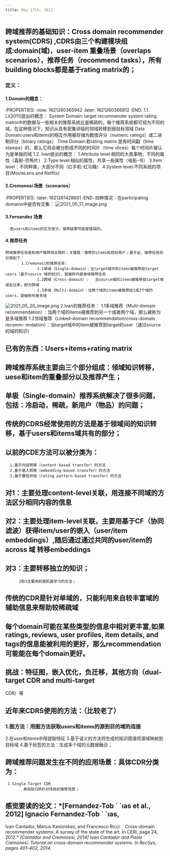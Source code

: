 ```yaml
---
title: May 17th, 2021
---
```


## 跨域推荐的基础知识：Cross domain recommender system(CDRS) ,CDRS由三个构建模块组成:domain(域)，user-item 重叠场景（overlaps scenarios），推荐任务（recommend tasks），所有building blocks都是基于rating matrix的；
### 定义：
#### 1.Domain的概念：
:PROPERTIES:
:now: 1621260365942
:later: 1621260366812
:END:
      1.1. Li(2011)提出的概念：
             System Domain: target recommender system rating matrix中的数据与一些相关的推荐系统比是稀疏的，每个推荐系统都可视为不同的域，在这种情况下，知识从具有密集评级的领域转移到弱目标领域
             Data Domain:users和items的相互作用被存储为数值评分（numeric ratings）或二进制评分（binary ratings）
             Time Domain:若rating matrix 是有时间戳（time stamps）的，那么它将会被分割成不同的时间片（time slices）每个时间片被认为是单独的域
       1.2. Ivan提出的概念：
             1.Attribute level:相同的大类事物，不同的属性（喜剧-恐怖片）
	         2.Type level:相似的属性，共享一些属性（电影-书）
	         3.Item level：不同种类，大部分不同（红手机-红马桶）
	         4.System level:不同系统的项目(MovieLens and Netflix)
#### 2.Cremonesi 场景（scenarios）
:PROPERTIES:
:later: 1621261428601
:END:
     四种情况：在participating domains中是否有交集：
![2021_05_17_image.png](https://cdn.logseq.com/%2F1e5b0e5f-d368-4a5d-86eb-09a690ee15d71e99e173-ed22-47ad-ab7c-4a00f3754fc62021_05_17_image.png?Expires=4774862219&Signature=MStho17mC8tqd0crfStOkGQWTGvgRB3x20Ucvxz-Xi7DbpmF8mlNrJ7DUY1SJ4Nljo-UFycNRzXXNbPhFlldutVVbQ08IehTxYt4s9pFi13fMbqXXbvYOR06ZySvMQUhQjjZsFZjRfAdImJaokC9dy~iU4lWpI0OP5YxtiVpdM20gRTD0QXOrnkUy1Ssw32jCyzLays6P85ShQjDd2cxcXpNdbV3SOc6FVQ6gU1WMhbORifZF0XlH4psXSSDGTxD13Qx4RLR0yG~VVFQbesn11hqchAKgrSI79i9t83jiG-6ZU682yyMRBTJaeZ38d5UN6KQUIdHix0CKWz0Olc~Iw__&Key-Pair-Id=APKAJE5CCD6X7MP6PTEA)
#### 3.Fernandez 场景
      若users和items的交叉很少，推荐结果可能是错误的。
#### 4.推荐任务
    跨域推荐任务是和用户推荐相关联的；关键是：推荐的items和目标用户；基于此，推荐任务的分类如下：
           1.Cremonesi的推荐任务：
                  1.1单域（Single-domain）：当target域中的items被推荐给target users（基于source 域的知识），就被称作是单域推荐任务
                  1.2跨域（Cross-domain）:   当source域的items被推荐给target域或反过来，即为跨域
                  1.3多域（Multi-domain）：当两个域的items被推荐给1或2个域的users，就被称作是多域
![2021_05_20_image.png](https://cdn.logseq.com/%2F1e5b0e5f-d368-4a5d-86eb-09a690ee15d72219a791-d44f-430a-9b0d-a2f8781f207e2021_05_20_image.png?Expires=4775080208&Signature=eOXmhI4HDS~OZ12VkISfN1AKJwec7vMrTCMJmy9TBHp1FCTzbfrdnbtOYBVncomZ4ixbSDdEIgbn9ECaPDf0o7B5RpiaVVec8~Jpcctf4pDqkv7AHe-vO5k70vRO6rfbCQtXyzg0XdlhMiETRUtT10FHmqTPaBBD7vM27EjSRB-XzZ2Ozj-KWlPtwAnGCzHpze8iMh8BEDkJE72K1ytotnFXhdhOfpe6siWYX4YrjX3RxLcuYbmtUI5CP7baofpH4V23qWmxCYSYzKrxQPRo7UShrZNvCZ6Ul5f7ZnKrC3qhevMI9BmfdZfm9eofEaNLqUcnubI08ure4fKXULtcWg__&Key-Pair-Id=APKAJE5CCD6X7MP6PTEA) 
           2.Ivan的推荐任务：
                  1.1多域推荐（Multi-domain recommendation）: 当两个域的items被推荐到另一个或者两个域，那么被称为是多域推荐
                  1.2邻域推荐（Linked-domain recommendation/cross-domain recomm- endation）：当target域中的item被推荐到target的user（通过source的域的知识）
## 已有的东西：Users+items+rating matrix
## 跨域推荐系统主要由三个部分组成：领域知识转移，uese和item的重叠部分以及推荐产生；
## **单极（Single-domain）推荐系统解决了很多问题，包括：冷启动，稀疏，新用户（物品）的问题；**
## 传统的CDRS经常使用的方法是基于领域间的知识转移，基于users和items域共有的部分；
##
## 以前的CDE方法可以被分类为：
      1.基于内容转移（content-based transfer）的方法
      2.基于嵌入转移（embedding-based transfer）的方法
      3.基于置信评级（rating pattern-based transfer）的方法
## 对1：主要处理content-level关联，用连接不同域的方法区分相同内容的信息
## 对2：主要处理item-level关联，主要用基于CF（协同滤波）获得item/user的嵌入（user/item embeddings）,随后通过通过共同的user/item的across 域   转移embeddings
## 对3：主要转移独立的知识；
          2和3主要用的是机器学习的方法；
## 传统的CDR是针对**单域**的，只能利用来自较丰富域的辅助信息来帮助较稀疏域
## 每个domain可能在某些类型的信息中相对更丰富,如果ratings, reviews, user profiles, item details, and tags的信息能被利用的更好，那么recommendation可能能在每个domain更好。
## 挑战：特征图，嵌入优化，负迁移，其他方向（dual-target CDR and multi-target
CDR）等
## 近年来CDRS使用的方法：（比较老了）
### 1.图方法：用图方法获取users和items的源到目的域的连接
2.在user和items中用提取特征
3.基于语义的方法将生成的知识图谱将源域映射到目标域
4.基于标签的方法：生成多个域的元数据融合；
## 跨域推荐问题发生在不同的应用场景：具体CDR分类为：
     1.Single-Target CDR
            单目标CDR针对传统的推荐场景；
## 感觉要读的论文：*[Fernandez-Tob ´ ´ıas et al., 2012] Ignacio Fernandez-Tob ´ ´ıas,
Ivan Cantador, Marius Kaminskas, and Francesco Ricci. ´
Cross-domain recommender systems: A survey of the
state of the art. In CERI, page 24, 2012.*
*[Cantador and Cremonesi, 2014] Ivan Cantador and Paolo ´
Cremonesi. Tutorial on cross-domain recommender systems. In RecSys, pages 401–402, 2014.*
